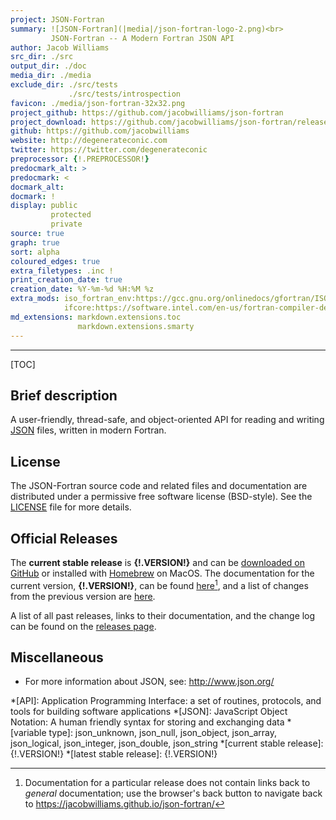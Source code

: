 ```yaml
---
project: JSON-Fortran
summary: ![JSON-Fortran](|media|/json-fortran-logo-2.png)<br>
         JSON-Fortran -- A Modern Fortran JSON API
author: Jacob Williams
src_dir: ./src
output_dir: ./doc
media_dir: ./media
exclude_dir: ./src/tests
             ./src/tests/introspection
favicon: ./media/json-fortran-32x32.png
project_github: https://github.com/jacobwilliams/json-fortran
project_download: https://github.com/jacobwilliams/json-fortran/releases/latest
github: https://github.com/jacobwilliams
website: http://degenerateconic.com
twitter: https://twitter.com/degenerateconic
preprocessor: {!.PREPROCESSOR!}
predocmark_alt: >
predocmark: <
docmark_alt:
docmark: !
display: public
         protected
         private
source: true
graph: true
sort: alpha
coloured_edges: true
extra_filetypes: .inc !
print_creation_date: true
creation_date: %Y-%m-%d %H:%M %z
extra_mods: iso_fortran_env:https://gcc.gnu.org/onlinedocs/gfortran/ISO_005fFORTRAN_005fENV.html
            ifcore:https://software.intel.com/en-us/fortran-compiler-developer-guide-and-reference-tracebackqq
md_extensions: markdown.extensions.toc
               markdown.extensions.smarty
---
```


--------------------

[TOC]

Brief description
-----------------

A user-friendly, thread-safe, and object-oriented API for reading and writing [JSON](http://json.org) files, written in modern Fortran.

License
-------

The JSON-Fortran source code and related files and documentation are
distributed under a permissive free software license (BSD-style).  See
the
[LICENSE](https://jacobwilliams.github.io/json-fortran/page/development-resources/LICENSE.html)
file for more details.

Official Releases
-----------------

The **current stable release** is **{!.VERSION!}** and can be [downloaded
on GitHub](https://github.com/jacobwilliams/json-fortran/releases/latest)
or installed with [Homebrew](http://brew.sh) on MacOS. The
documentation for the current version, **{!.VERSION!}**, can be
found [here](https://jacobwilliams.github.io/json-fortran/prev/{!.VERSION!}/index.html)[^1], and a
list of changes from the previous version are
[here](https://jacobwilliams.github.io/json-fortran/page/releases/index.html#change-log).

A list of all past releases, links to their documentation, and the
change log can be found on the
[releases page](https://jacobwilliams.github.io/json-fortran/page/releases/index.html).

Miscellaneous
-------------

* For more information about JSON, see: <http://www.json.org/>

*[API]: Application Programming Interface: a set of routines, protocols, and tools for building software applications
*[JSON]: JavaScript Object Notation: A human friendly syntax for storing and exchanging data
*[variable type]: json_unknown, json_null, json_object, json_array, json_logical, json_integer, json_double, json_string
*[current stable release]: {!.VERSION!}
*[latest stable release]: {!.VERSION!}

[^1]:
    Documentation for a particular release does not contain links
    back to *general* documentation; use the browser's back button to
    navigate back to <https://jacobwilliams.github.io/json-fortran/>
